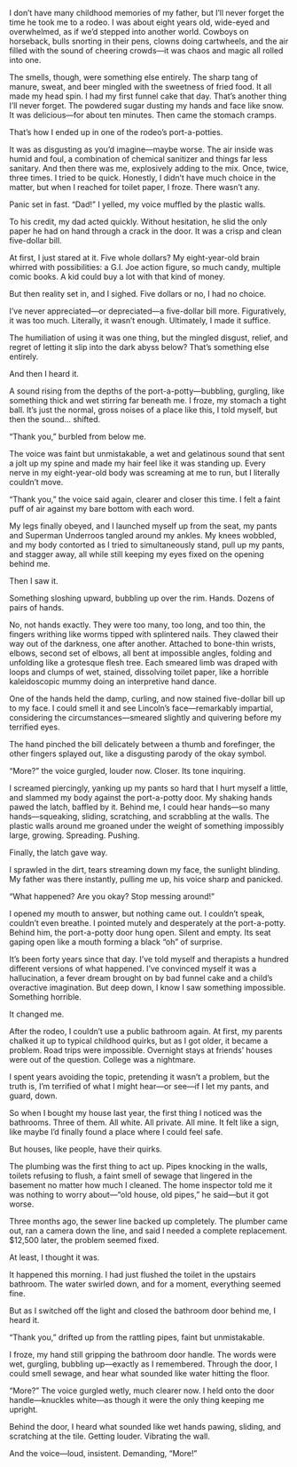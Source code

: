 I don’t have many childhood memories of my father, but I’ll never forget the time he took me to a rodeo. I was about eight years old, wide-eyed and overwhelmed, as if we’d stepped into another world. Cowboys on horseback, bulls snorting in their pens, clowns doing cartwheels, and the air filled with the sound of cheering crowds—it was chaos and magic all rolled into one.

The smells, though, were something else entirely. The sharp tang of manure, sweat, and beer mingled with the sweetness of fried food. It all made my head spin. I had my first funnel cake that day. That’s another thing I’ll never forget. The powdered sugar dusting my hands and face like snow. It was delicious—for about ten minutes. Then came the stomach cramps.

That’s how I ended up in one of the rodeo’s port-a-potties.

It was as disgusting as you’d imagine—maybe worse. The air inside was humid and foul, a combination of chemical sanitizer and things far less sanitary. And then there was me, explosively adding to the mix. Once, twice, three times. I tried to be quick. Honestly, I didn’t have much choice in the matter, but when I reached for toilet paper, I froze. There wasn’t any.

Panic set in fast. “Dad!” I yelled, my voice muffled by the plastic walls.

To his credit, my dad acted quickly. Without hesitation, he slid the only paper he had on hand through a crack in the door. It was a crisp and clean five-dollar bill.

At first, I just stared at it. Five whole dollars? My eight-year-old brain whirred with possibilities: a G.I. Joe action figure, so much candy, multiple comic books. A kid could buy a lot with that kind of money.

But then reality set in, and I sighed. Five dollars or no, I had no choice.

I’ve never appreciated—or depreciated—a five-dollar bill more. Figuratively, it was too much. Literally, it wasn’t enough. Ultimately, I made it suffice.

The humiliation of using it was one thing, but the mingled disgust, relief, and regret of letting it slip into the dark abyss below? That’s something else entirely.

And then I heard it.

A sound rising from the depths of the port-a-potty—bubbling, gurgling, like something thick and wet stirring far beneath me. I froze, my stomach a tight ball. It’s just the normal, gross noises of a place like this, I told myself, but then the sound… shifted.

“Thank you,” burbled from below me.

The voice was faint but unmistakable, a wet and gelatinous sound that sent a jolt up my spine and made my hair feel like it was standing up. Every nerve in my eight-year-old body was screaming at me to run, but I literally couldn’t move.

“Thank you,” the voice said again, clearer and closer this time. I felt a faint puff of air against my bare bottom with each word.

My legs finally obeyed, and I launched myself up from the seat, my pants and Superman Underroos tangled around my ankles. My knees wobbled, and my body contorted as I tried to simultaneously stand, pull up my pants, and stagger away, all while still keeping my eyes fixed on the opening behind me.

Then I saw it.

Something sloshing upward, bubbling up over the rim. Hands. Dozens of pairs of hands.

No, not hands exactly. They were too many, too long, and too thin, the fingers writhing like worms tipped with splintered nails. They clawed their way out of the darkness, one after another. Attached to bone-thin wrists, elbows, second set of elbows, all bent at impossible angles, folding and unfolding like a grotesque flesh tree. Each smeared limb was draped with loops and clumps of wet, stained, dissolving toilet paper, like a horrible kaleidoscopic mummy doing an interpretive hand dance.

One of the hands held the damp, curling, and now stained five-dollar bill up to my face. I could smell it and see Lincoln’s face—remarkably impartial, considering the circumstances—smeared slightly and quivering before my terrified eyes.

The hand pinched the bill delicately between a thumb and forefinger, the other fingers splayed out, like a disgusting parody of the okay symbol.

“More?” the voice gurgled, louder now. Closer. Its tone inquiring.

I screamed piercingly, yanking up my pants so hard that I hurt myself a little, and slammed my body against the port-a-potty door. My shaking hands pawed the latch, baffled by it. Behind me, I could hear hands—so many hands—squeaking, sliding, scratching, and scrabbling at the walls. The plastic walls around me groaned under the weight of something impossibly large, growing. Spreading. Pushing.

Finally, the latch gave way.

I sprawled in the dirt, tears streaming down my face, the sunlight blinding. My father was there instantly, pulling me up, his voice sharp and panicked.

“What happened? Are you okay? Stop messing around!”

I opened my mouth to answer, but nothing came out. I couldn’t speak, couldn’t even breathe. I pointed mutely and desperately at the port-a-potty. Behind him, the port-a-potty door hung open. Silent and empty. Its seat gaping open like a mouth forming a black “oh” of surprise.

It’s been forty years since that day. I’ve told myself and therapists a hundred different versions of what happened. I’ve convinced myself it was a hallucination, a fever dream brought on by bad funnel cake and a child’s overactive imagination. But deep down, I know I saw something impossible. Something horrible.

It changed me.

After the rodeo, I couldn’t use a public bathroom again. At first, my parents chalked it up to typical childhood quirks, but as I got older, it became a problem. Road trips were impossible. Overnight stays at friends’ houses were out of the question. College was a nightmare.

I spent years avoiding the topic, pretending it wasn’t a problem, but the truth is, I’m terrified of what I might hear—or see—if I let my pants, and guard, down.

So when I bought my house last year, the first thing I noticed was the bathrooms. Three of them. All white. All private. All mine. It felt like a sign, like maybe I’d finally found a place where I could feel safe.

But houses, like people, have their quirks.

The plumbing was the first thing to act up. Pipes knocking in the walls, toilets refusing to flush, a faint smell of sewage that lingered in the basement no matter how much I cleaned. The home inspector told me it was nothing to worry about—“old house, old pipes,” he said—but it got worse.

Three months ago, the sewer line backed up completely. The plumber came out, ran a camera down the line, and said I needed a complete replacement. $12,500 later, the problem seemed fixed.

At least, I thought it was.

It happened this morning. I had just flushed the toilet in the upstairs bathroom. The water swirled down, and for a moment, everything seemed fine.

But as I switched off the light and closed the bathroom door behind me, I heard it.

“Thank you,” drifted up from the rattling pipes, faint but unmistakable.

I froze, my hand still gripping the bathroom door handle. The words were wet, gurgling, bubbling up—exactly as I remembered. Through the door, I could smell sewage, and hear what sounded like water hitting the floor.

“More?” The voice gurgled wetly, much clearer now. I held onto the door handle—knuckles white—as though it were the only thing keeping me upright.

Behind the door, I heard what sounded like wet hands pawing, sliding, and scratching at the tile. Getting louder. Vibrating the wall. 

And the voice—loud, insistent. Demanding, “More!”